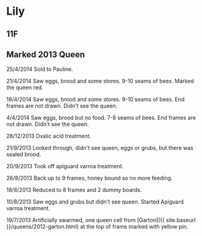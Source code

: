 # Lily
## 11F
## Marked 2013 Queen

25/4/2014 Sold to Pauline.

21/4/2014 Saw eggs, brood and some stores. 9-10 seams of bees. Marked the queen red.

18/4/2014 Saw eggs, brood and some stores. 9-10 seams of bees.  End frames are not drawn.  Didn't see the queen.

4/4/2014 Saw eggs, brood but no food.  7-8 seams of bees.  End frames are not drawn.  Didn't see the queen.  

28/12/2013 Oxalic acid treatment.

21/9/2013 Looked through, didn't see queen, eggs or grubs, but there was sealed brood.

20/9/2013 Took off apiguard varroa treatment.  

26/8/2013 Back up to 9 frames, honey bound so no more feeding.

18/8/2013 Reduced to 8 frames and 2 dummy boards.

10/8/2013 Saw eggs and grubs but didn't see queen.  Started Apiguard varroa treatment.  

19/7/2013 Artificially swarmed, one queen cell from [Garton]({{ site.baseurl }}/queens/2012-garton.html) at the top of frame marked with yellow pin.
